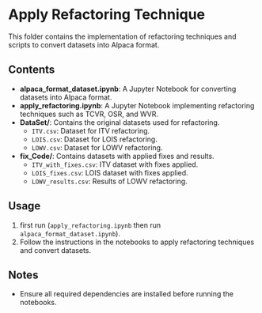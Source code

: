 # Apply Refactoring Technique

This folder contains the implementation of refactoring techniques and scripts to convert datasets into Alpaca format.

## Contents

- **alpaca_format_dataset.ipynb**: A Jupyter Notebook for converting datasets into Alpaca format.
- **apply_refactoring.ipynb**: A Jupyter Notebook implementing refactoring techniques such as TCVR, OSR, and WVR.
- **DataSet/**: Contains the original datasets used for refactoring.
  - `ITV.csv`: Dataset for ITV refactoring.
  - `LOIS.csv`: Dataset for LOIS refactoring.
  - `LOWV.csv`: Dataset for LOWV refactoring.
- **fix_Code/**: Contains datasets with applied fixes and results.
  - `ITV_with_fixes.csv`: ITV dataset with fixes applied.
  - `LOIS_fixes.csv`: LOIS dataset with fixes applied.
  - `LOWV_results.csv`: Results of LOWV refactoring.

## Usage

1. first run  (`apply_refactoring.ipynb` then run `alpaca_format_dataset.ipynb`).
2. Follow the instructions in the notebooks to apply refactoring techniques  and convert datasets.

## Notes

- Ensure all required dependencies are installed before running the notebooks.
